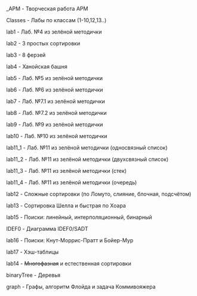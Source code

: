 _APM - Творческая работа АРМ

Classes - Лабы по классам (1-10,12,13..)

lab1 - Лаб. №4 из зелёной методички

lab2 - 3 простых сортировки

lab3 - 8 ферзей

lab4 - Ханойская башня

lab5 - Лаб. №5 из зелёной методички

lab6 - Лаб. №6 из зелёной методички

lab7 - Лаб. №7.1 из зелёной методички

lab8 - Лаб. №7.2 из зелёной методички

lab9 - Лаб. №9 из зелёной методички

lab10 - Лаб. №10 из зелёной методички

lab11_1 - Лаб. №11 из зелёной методички (односвязный список)

lab11_2 - Лаб. №11 из зелёной методички (двухсвязный список)

lab11_3 - Лаб. №11 из зелёной методички (стек)

lab11_4 - Лаб. №11 из зелёной методички (очередь)

lab12 - Сложные сортировки (по Ломуто, слияние, блочная, подсчётом)

lab13 - Сортировка Шелла и быстрая по Хоара

lab15 - Поиски: линейный, интерполяционный, бинарный

IDEF0 - Диаграмма IDEF0/SADT

lab16 - Поиски: Кнут-Моррис-Пратт и Бойер-Мур

lab17 - Хэш-таблицы

lab14 - ~~Многофазная~~ и естественная сортировки

binaryTree - Деревья

graph - Графы, алгоритм Флойда и задача Коммивояжера
